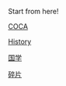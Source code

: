 Start from here!

[COCA](pages/coca/index.md)

[History](pages/history/index.md)

[国学](pages/国学/index.md)

[碎片](pages/碎片/index.md)